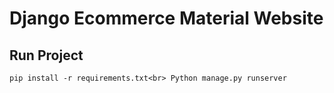 # Django Ecommerce Material Website
## Run Project
   `pip install -r requirements.txt<br>
    Python manage.py runserver`
